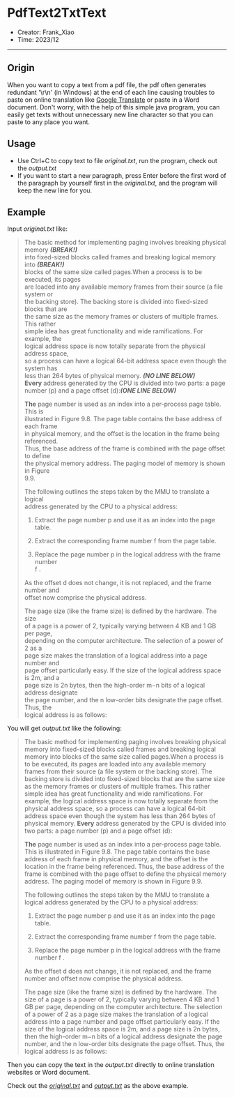 # PdfText2TxtText

* Creator: Frank_Xiao
* Time: 2023/12

---

## Origin

When you want to copy a text from a pdf file, the pdf often generates redundant '\r\n' (in Windows) at the end of each
line causing troubles to paste on online translation like [Google Translate](https://translate.google.com/) or paste in
a Word document. Don't worry, with the help of this simple java program, you can easily get texts without unnecessary
new line character so that you can paste to any place you want.

## Usage

- Use Ctrl+C to copy text to file _original.txt_, run the program, check out the _output.txt_
- If you want to start a new paragraph, press Enter before the first word of the paragraph by yourself first in the
  _original.txt_, and the program will keep the new line for you.

## Example

Input _original.txt_ like:
> The basic method for implementing paging involves breaking physical memory **_(BREAK!)_**\
> into fixed-sized blocks called frames and breaking logical memory into **_(BREAK!)_**\
> blocks of the same size called pages.When a process is to be executed, its pages\
> are loaded into any available memory frames from their source (a file system or\
> the backing store). The backing store is divided into fixed-sized blocks that are\
> the same size as the memory frames or clusters of multiple frames. This rather\
> simple idea has great functionality and wide ramifications. For example, the\
> logical address space is now totally separate from the physical address space,\
> so a process can have a logical 64-bit address space even though the system has\
> less than 264 bytes of physical memory. _**(NO LINE BELOW)**_\
> **Every** address generated by the CPU is divided into two parts: a page\
> number (p) and a page offset (d):_**(ONE LINE BELOW)**_
>
> **The** page number is used as an index into a per-process page table. This is\
> illustrated in Figure 9.8. The page table contains the base address of each frame\
> in physical memory, and the offset is the location in the frame being referenced.\
> Thus, the base address of the frame is combined with the page offset to define\
> the physical memory address. The paging model of memory is shown in Figure\
> 9.9.
>
>The following outlines the steps taken by the MMU to translate a logical\
> address generated by the CPU to a physical address:
>
> 1. Extract the page number p and use it as an index into the page table.
>
>
> 2. Extract the corresponding frame number f from the page table.
>
>
> 3. Replace the page number p in the logical address with the frame number\
     f .
>
> As the offset d does not change, it is not replaced, and the frame number and\
> offset now comprise the physical address.
>
> The page size (like the frame size) is defined by the hardware. The size\
> of a page is a power of 2, typically varying between 4 KB and 1 GB per page,\
> depending on the computer architecture. The selection of a power of 2 as a\
> page size makes the translation of a logical address into a page number and\
> page offset particularly easy. If the size of the logical address space is 2m, and a\
> page size is 2n bytes, then the high-order m−n bits of a logical address designate\
> the page number, and the n low-order bits designate the page offset. Thus, the\
> logical address is as follows:

You will get _output.txt_ like the following:

> The basic method for implementing paging involves breaking physical memory into fixed-sized blocks called frames and
> breaking logical memory into blocks of the same size called pages.When a process is to be executed, its pages are
> loaded into any available memory frames from their source (a file system or the backing store). The backing store is
> divided into fixed-sized blocks that are the same size as the memory frames or clusters of multiple frames. This
> rather simple idea has great functionality and wide ramifications. For example, the logical address space is now
> totally separate from the physical address space, so a process can have a logical 64-bit address space even though the
> system has less than 264 bytes of physical memory. **Every** address generated by the CPU is divided into two parts: a
> page number (p) and a page offset (d):
>
> **The** page number is used as an index into a per-process page table. This is illustrated in Figure 9.8. The page
> table contains the base address of each frame in physical memory, and the offset is the location in the frame being
> referenced. Thus, the base address of the frame is combined with the page offset to define the physical memory
> address.
> The paging model of memory is shown in Figure 9.9.
>
> The following outlines the steps taken by the MMU to translate a logical address generated by the CPU to a physical
> address:
>
>
>1. Extract the page number p and use it as an index into the page table.
>
>
>2. Extract the corresponding frame number f from the page table.
>
>
>3. Replace the page number p in the logical address with the frame number f .
>
>As the offset d does not change, it is not replaced, and the frame number and offset now comprise the physical address.
>
>The page size (like the frame size) is defined by the hardware. The size of a page is a power of 2, typically varying
> between 4 KB and 1 GB per page, depending on the computer architecture. The selection of a power of 2 as a page size
> makes the translation of a logical address into a page number and page offset particularly easy. If the size of the
> logical address space is 2m, and a page size is 2n bytes, then the high-order m−n bits of a logical address designate
> the page number, and the n low-order bits designate the page offset. Thus, the logical address is as follows:

Then you can copy the text in the _output.txt_ directly to online translation websites or Word document.

Check out the [_original.txt_](./original.txt) and [_output.txt_](./output.txt) as the above example.